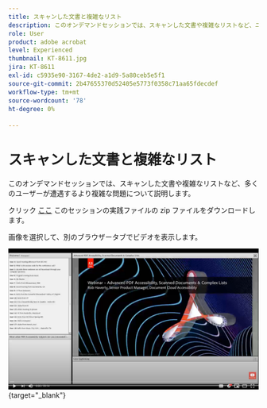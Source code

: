 ```yaml
---
title: スキャンした文書と複雑なリスト
description: このオンデマンドセッションでは、スキャンした文書や複雑なリストなど、ユーザーが頻繁に遭遇するより複雑な問題について説明します
role: User
product: adobe acrobat
level: Experienced
thumbnail: KT-8611.jpg
jira: KT-8611
exl-id: c5935e90-3167-4de2-a1d9-5a80ceb5e5f1
source-git-commit: 2b47655370d52405e5773f0358c71aa65fdecdef
workflow-type: tm+mt
source-wordcount: '78'
ht-degree: 0%

---
```


# スキャンした文書と複雑なリスト

このオンデマンドセッションでは、スキャンした文書や複雑なリストなど、多くのユーザーが遭遇するより複雑な問題について説明します。

クリック [ここ](../assets/accessibilitysession4.zip) このセッションの実践ファイルの zip ファイルをダウンロードします。

画像を選択して、別のブラウザータブでビデオを表示します。

[![セッション 4 のビデオ](../assets/Accessibilitysession4_YT.png)](https://youtu.be/RuBk6DqJBFc){target="_blank"}
